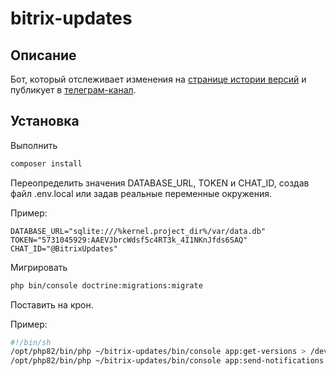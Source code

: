 # bitrix-updates

## Описание

Бот,
который отслеживает изменения на [странице истории версий](https://dev.1c-bitrix.ru/docs/versions.php)
и публикует в [телеграм-канал](https://t.me/BitrixUpdates).

## Установка

Выполнить

```sh
composer install
```

Переопределить значения DATABASE_URL, TOKEN и CHAT_ID, создав файл .env.local или задав реальные переменные окружения.

Пример:

```env
DATABASE_URL="sqlite:///%kernel.project_dir%/var/data.db"
TOKEN="5731045929:AAEVJbrcWdsf5c4RT3k_4I1NKnJfds6SAQ"
CHAT_ID="@BitrixUpdates"
```

Мигрировать

```sh
php bin/console doctrine:migrations:migrate
```

Поставить на крон.

Пример:

```sh
#!/bin/sh
/opt/php82/bin/php ~/bitrix-updates/bin/console app:get-versions > /dev/null
/opt/php82/bin/php ~/bitrix-updates/bin/console app:send-notifications > /dev/null
```

